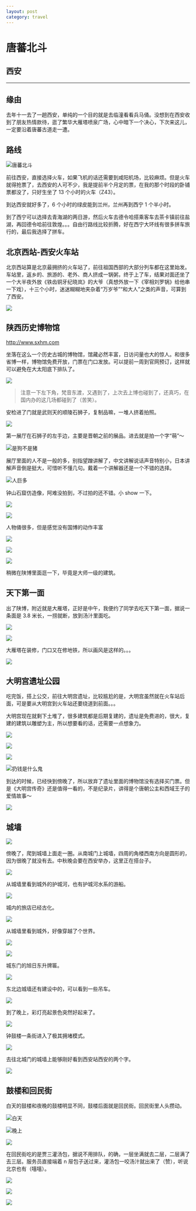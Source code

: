 ```yaml
---
layout: post
category: travel
---
```


# 唐蕃北斗

## 西安

---

## 缘由

去年十一去了一趟西安，单纯的一个目的就是去临潼看看兵马俑。没想到在西安收到了朋友热情款待，逛了繁华大雁塔喷泉广场，心中暗下一个决心，下次来这儿，一定要沿着唐蕃古道走一遭。

## 路线

![唐蕃北斗](http://ww3.sinaimg.cn/mw690/89d0a2e1jw1f8678r41ifj21kw0zdqod.jpg)

前往西安，直接选择火车，如果飞机的话还需要到咸阳机场，比较麻烦。但是火车就得抢票了，去西安的人可不少，我是提前半个月定的票，在我的那个时段的卧铺票都没了，只好生坐了 13 个小时的火车（Z43）。

到达西安就好多了，6 个小时的绿皮能到兰州，兰州再到西宁 1 个半小时。

到了西宁可以选择去青海湖的两日游，然后火车去德令哈搭乘客车去茶卡镇前往盐湖，再回德令哈前往敦煌。。。自由行路线比较折腾，好在西宁大环线有很多拼车旅行的，最后我选择了拼车。

## 北京西站-西安火车站

北京西站算是北京最拥挤的火车站了，前往祖国西部的大部分列车都在这里始发。车站里，返乡的、旅游的、老外、商人挤成一锅粥，终于上了车，结果对面还坐了一个大半夜外放《铁齿铜牙纪晓岚》的大爷（真想外放一下《宰相刘罗锅》给他串一下戏），十三个小时，迷迷糊糊地夹杂着“万岁爷”“和大人”之类的声音，可算到了西安。

![](http://ww2.sinaimg.cn/mw690/89d0a2e1gw1f86v36var8j218g0tmwr3.jpg)

## 陕西历史博物馆

http://www.sxhm.com

坐落在这么一个历史古城的博物馆，馆藏必然丰富，日访问量也大的惊人。和很多省博一样，博物馆免费开放，门票在门口发放。可以提前一周到官网预订，这样就可以避免在大太阳底下排队了。

![](http://ww3.sinaimg.cn/mw690/89d0a2e1gw1f867u7oywsj217u0t77ja.jpg)

> 注意一下左下角，梵音东渡，又遇到了，上次去上博也碰到了，还真巧，在国内办的这几场都碰到了（苦笑）。

安检进了门就是武则天的顺陵石狮子，复制品嘛，一堆人挤着拍照。

![](http://ww1.sinaimg.cn/mw690/89d0a2e1gw1f86rdaserbj218g0tm4c8.jpg)

第一展厅在石狮子的左手边，主要是晋朝之前的展品。进去就是拍一个字“萌”～

![是狗不是猪](http://ww2.sinaimg.cn/mw690/89d0a2e1gw1f86rn9pcb2j20ns0pewhx.jpg)

展厅里面的人不是一般的多，别指望蹭讲解了，中文讲解说话声音特别小，日本讲解声音倒是挺大，可惜听不懂几句。戴着一个讲解器还是一个不错的选择。

![人巨多](http://ww2.sinaimg.cn/mw690/89d0a2e1gw1f86rxs2v32j218g0tmgwc.jpg)

钟山石窟仿造像，阿难没拍到，不过拍的还不错。小 show 一下。

![](http://ww4.sinaimg.cn/mw690/89d0a2e1gw1f86s0bg9chj218g0tmtj5.jpg)

![](http://ww1.sinaimg.cn/mw690/89d0a2e1gw1f86s809yf8j20pk0sudks.jpg)

人物俑很多，但是感觉没有国博的动作丰富

![](http://ww1.sinaimg.cn/mw690/89d0a2e1gw1f86sbwgfnuj20ma0nx77b.jpg)

![](http://ww2.sinaimg.cn/mw690/89d0a2e1gw1f86smaiyt3j218g0tmqdv.jpg)

![](http://ww3.sinaimg.cn/mw690/89d0a2e1gw1f86sqw4wk3j218g0tmgxz.jpg)

稍微在陕博里面逛一下，毕竟是大师一级的建筑。

## 天下第一面

出了陕博，附近就是大雁塔，正好是中午，我便约了同学去吃天下第一面，据说一条面是 3.8 米长，一捞就断，放到汤汁里面吃。

![](http://ww2.sinaimg.cn/mw690/89d0a2e1gw1f86svg2dhmj20z00i2n4s.jpg)

![](http://ww1.sinaimg.cn/mw690/89d0a2e1gw1f86tebhuqgj20oz14qgx7.jpg)

大雁塔在装修，门口又在修地铁，所以画风是这样的。。。

![](http://ww2.sinaimg.cn/mw690/89d0a2e1gw1f86tk8oewcj20kl0efgop.jpg)

## 大明宫遗址公园

吃完饭，搭上公交，前往大明宫遗址，比较尴尬的是，大明宫虽然就在火车站后面，可是要从大明宫到火车站还要绕道到前面。。。

大明宫现在就剩下土堆了，很多建筑都是后期复建的，遗址是免费进的，很大，复建的建筑以雕塑为主，所以想要看的话，还需要一点想象力。

![](http://ww3.sinaimg.cn/mw690/89d0a2e1gw1f86tssndyvj218g0tmk73.jpg)

![](http://ww1.sinaimg.cn/mw690/89d0a2e1gw1f86tsq7p00j218g0tme05.jpg)

![](http://ww2.sinaimg.cn/mw690/89d0a2e1gw1f86tsr0w9qj218g0tmn8r.jpg)

![扔钱是什么鬼](http://ww4.sinaimg.cn/mw690/89d0a2e1gw1f86tsrqa0tj217a0suh1i.jpg)

到达的时候，已经快到傍晚了，所以放弃了遗址里面的博物馆没有选择买门票。但是《大明宫传奇》还是值得一看的，不是纪录片，讲得是个唐朝公主和西域王子的爱情故事～

![](http://ww3.sinaimg.cn/mw690/89d0a2e1gw1f86tspdfhqj20ue0fw78e.jpg)

## 城墙

![](http://ww3.sinaimg.cn/mw690/89d0a2e1gw1f96uifmuqqj218g0xcqjo.jpg)

傍晚了，爬到城墙上面走一圈。从南城门上城墙，四周的角楼西南方向是圆形的，因为很晚了就没有去。中秋晚会要在西安举办，这里正在搭台子。

![](http://ww1.sinaimg.cn/mw690/89d0a2e1gw1f86v2yz7c6j218g0tmh1f.jpg)

从城墙里看到城外的护城河，也有护城河水系的游船。

![](http://ww2.sinaimg.cn/mw690/89d0a2e1gw1f86v3011auj218g0tmh7l.jpg)

城内的旅店已经古化。

![](http://ww3.sinaimg.cn/mw690/89d0a2e1gw1f86v30gxz3j218g0tm1ba.jpg)

从城墙里看到城外，好像穿越了个世界。

![](http://ww3.sinaimg.cn/mw690/89d0a2e1gw1f86v31liccj218g0tm7i0.jpg)

![](http://ww1.sinaimg.cn/mw690/89d0a2e1gw1f86v330c55j218g0tmkgh.jpg)

城东门的旭日东升牌匾。

![](http://ww3.sinaimg.cn/mw690/89d0a2e1gw1f86v3490gqj218g0tmwvt.jpg)

东北边城墙还有建设中的，可以看到一些吊车。

![](http://ww1.sinaimg.cn/mw690/89d0a2e1gw1f86v35c07hj218g0tmn55.jpg)

到了晚上，彩灯亮起景色突然好起来了。

![](http://ww1.sinaimg.cn/mw690/89d0a2e1gw1f86v35lddoj218g0tmdo9.jpg)

钟鼓楼一条街进入了极其拥堵模式。

![](http://ww2.sinaimg.cn/mw690/89d0a2e1gw1f86v367lakj218g0tmqgj.jpg)

去往北城门的城墙上能够刚好看到西安站西安的两个字。

![](http://ww1.sinaimg.cn/mw690/89d0a2e1gw1f86v37sdqfj218g0tm10o.jpg)

## 鼓楼和回民街

白天的鼓楼和夜晚的鼓楼明显不同，鼓楼后面就是回民街。回民街里人头攒动。

![白天](http://ww3.sinaimg.cn/mw690/89d0a2e1gw1f86v2xy0z6j21290kpgte.jpg)

![晚上](http://ww2.sinaimg.cn/mw690/89d0a2e1gw1f86v9x4vcvj20u014015x.jpg)

![](http://ww1.sinaimg.cn/mw690/89d0a2e1gw1f86v9xrfs0j20xb18gqk6.jpg)

在回民街吃的是贾三灌汤包，据说不用排队，的确，一层坐满就去二层，二层满了去三层。服务员直接端着 n 屉包子送过来，灌汤包一咬汤汁就出来了（赞），听说北京也有（嘻嘻）。

![](http://ww2.sinaimg.cn/mw690/89d0a2e1gw1f86v9ymfy6j20xb0rrqe7.jpg)

![](http://ww4.sinaimg.cn/mw690/89d0a2e1gw1f86va0hbynj20xb18g7iz.jpg)

![](http://ww1.sinaimg.cn/mw690/89d0a2e1gw1f86va1rgczj20xb18g15m.jpg)
